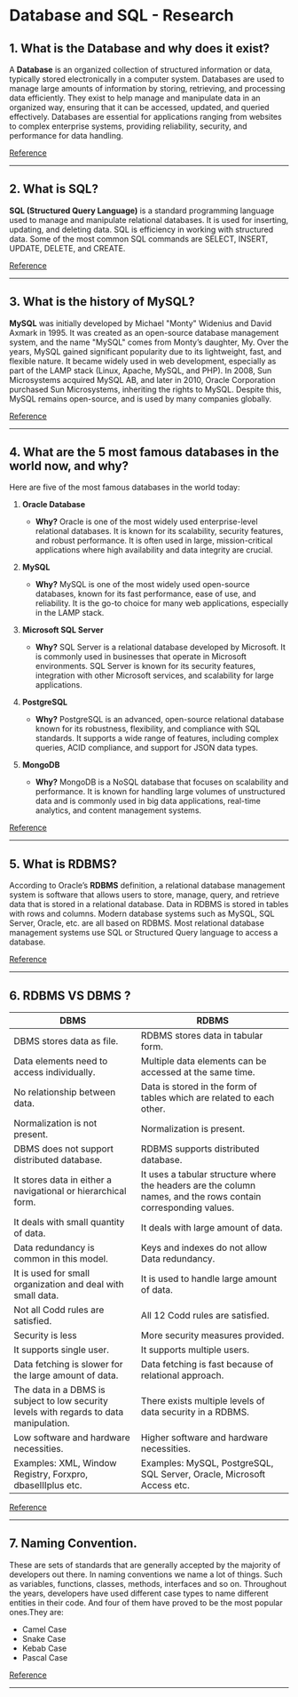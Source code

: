 # Database and SQL - Research

## 1. What is the Database and why does it exist?

A **Database** is an organized collection of structured information or data, typically stored electronically in a computer system. Databases are used to manage large amounts of information by storing, retrieving, and processing data efficiently. They exist to help manage and manipulate data in an organized way, ensuring that it can be accessed, updated, and queried effectively. Databases are essential for applications ranging from websites to complex enterprise systems, providing reliability, security, and performance for data handling.

[Reference](https://www.oracle.com/database/what-is-database/)

---

## 2. What is SQL?

**SQL (Structured Query Language)** is a standard programming language used to manage and manipulate relational databases. It is used for inserting, updating, and deleting data. SQL is efficiency in working with structured data. Some of the most common SQL commands are SELECT, INSERT, UPDATE, DELETE, and CREATE.

[Reference](https://www.oracle.com/database/what-is-database/)

---

## 3. What is the history of MySQL?

**MySQL** was initially developed by Michael "Monty" Widenius and David Axmark in 1995. It was created as an open-source database management system, and the name "MySQL" comes from Monty’s daughter, My. Over the years, MySQL gained significant popularity due to its lightweight, fast, and flexible nature. It became widely used in web development, especially as part of the LAMP stack (Linux, Apache, MySQL, and PHP). In 2008, Sun Microsystems acquired MySQL AB, and later in 2010, Oracle Corporation purchased Sun Microsystems, inheriting the rights to MySQL. Despite this, MySQL remains open-source, and is used by many companies globally.

[Reference](https://dev.mysql.com/doc/refman/8.0/en/history.html)

---

## 4. What are the 5 most famous databases in the world now, and why?

Here are five of the most famous databases in the world today:

1. **Oracle Database**  
   - **Why?** Oracle is one of the most widely used enterprise-level relational databases. It is known for its scalability, security features, and robust performance. It is often used in large, mission-critical applications where high availability and data integrity are crucial.

2. **MySQL**  
   - **Why?** MySQL is one of the most widely used open-source databases, known for its fast performance, ease of use, and reliability. It is the go-to choice for many web applications, especially in the LAMP stack.

3. **Microsoft SQL Server**  
   - **Why?** SQL Server is a relational database developed by Microsoft. It is commonly used in businesses that operate in Microsoft environments. SQL Server is known for its security features, integration with other Microsoft services, and scalability for large applications.

4. **PostgreSQL**  
   - **Why?** PostgreSQL is an advanced, open-source relational database known for its robustness, flexibility, and compliance with SQL standards. It supports a wide range of features, including complex queries, ACID compliance, and support for JSON data types.

5. **MongoDB**  
   - **Why?** MongoDB is a NoSQL database that focuses on scalability and performance. It is known for handling large volumes of unstructured data and is commonly used in big data applications, real-time analytics, and content management systems.

[Reference](https://db-engines.com/en/ranking)

   ---

## 5. What is RDBMS?

According to Oracle’s **RDBMS** definition, a relational database management system is software that allows users to store, manage, query, and retrieve data that is stored in a relational database. Data in RDBMS is stored in tables with rows and columns. Modern database systems such as MySQL, SQL Server, Oracle, etc. are all based on RDBMS. Most relational database management systems use SQL or Structured Query language to access a database.

[Reference](https://trainings.internshala.com/blog/what-is-rdbms/)

---

## 6. RDBMS VS DBMS ?

|DBMS | RDBMS |
|-----|-------|
|DBMS stores data as file.         |	RDBMS stores data in tabular form.|
|Data elements need to access individually.|	Multiple data elements can be accessed at the same time.|
|No relationship between data.|	Data is stored in the form of tables which are related to each other.
|Normalization is not present.	|Normalization is present.
|DBMS does not support distributed database.|	RDBMS supports distributed database.
|It stores data in either a navigational or hierarchical form.|	It uses a tabular structure where the headers are the column names, and the rows contain corresponding values.|
|It deals with small quantity of data.	|It deals with large amount of data.|
|Data redundancy is common in this model.|	Keys and indexes do not allow Data redundancy.|
|It is used for small organization and deal with small data.	|It is used to handle large amount of data.|
|Not all Codd rules are satisfied.	|All 12 Codd rules are satisfied.|
|Security is less	|More security measures provided.|
|It supports single user.|	It supports multiple users.|
|Data fetching is slower for the large amount of data.|	Data fetching is fast because of relational approach.|
|The data in a DBMS is subject to low security levels with regards to data manipulation.	|There exists multiple levels of data security in a RDBMS.|
|Low software and hardware necessities.	|Higher software and hardware necessities.|
|Examples: XML, Window Registry, Forxpro, dbaseIIIplus etc.|	Examples: MySQL, PostgreSQL, SQL Server, Oracle, Microsoft Access etc. | 

[Reference](https://www.geeksforgeeks.org/difference-between-rdbms-and-dbms/)

---

## 7. Naming Convention.

These are sets of standards that are generally accepted by the majority of developers out there.
In naming conventions we name a lot of things. Such as variables, functions, classes, methods, interfaces and so on.
Throughout the years, developers have used different case types to name different entities in their code. And four of them have proved to be the most popular ones.They are:
 - Camel Case
 - Snake Case 
 - Kebab Case 
 - Pascal Case

 [Reference](https://www.freecodecamp.org/news/programming-naming-conventions-explained/)

 ---




